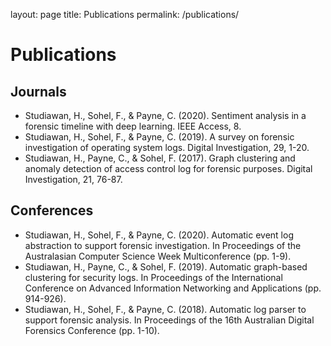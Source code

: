 layout: page
title: Publications
permalink: /publications/

# Publications

## Journals
* Studiawan, H., Sohel, F., & Payne, C. (2020). Sentiment analysis in a forensic timeline with deep learning. IEEE Access, 8.
* Studiawan, H., Sohel, F., & Payne, C. (2019). A survey on forensic investigation of operating system logs. Digital Investigation, 29, 1-20.
* Studiawan, H., Payne, C., & Sohel, F. (2017). Graph clustering and anomaly detection of access control log for forensic purposes. Digital Investigation, 21, 76-87.

## Conferences
* Studiawan, H., Sohel, F., & Payne, C. (2020). Automatic event log abstraction to support forensic investigation. In Proceedings of the Australasian Computer Science Week Multiconference (pp. 1-9).
* Studiawan, H., Payne, C., & Sohel, F. (2019). Automatic graph-based clustering for security logs. In Proceedings of the International Conference on Advanced Information Networking and Applications (pp. 914-926). 
* Studiawan, H., Sohel, F., & Payne, C. (2018). Automatic log parser to support forensic analysis. In Proceedings of the 16th Australian Digital Forensics Conference (pp. 1-10).
